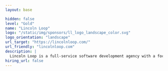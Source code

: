 ```yaml
---
layout: base

hidden: false
level: "Gold"
name: "Lincoln Loop"
logo: "/static/img/sponsors/ll_logo_landscape_color.svg"
logo_orientation: "landscape"
url_target: "https://lincolnloop.com/"
url_friendly: "lincolnloop.com"
description: |
  Lincoln Loop is a full-service software development agency with a focus on building scalable content platforms for publishers, non-profits & educators. Since 2007 their emphasis on quality in an agile environment has helped numerous startups and high-traffic sites grow their businesses. In addition to rock-solid Python and Django-powered backends, Lincoln Loop provides user experience, deployment, and real-time application development with JavaScript.
hiring_url: false
---
```

